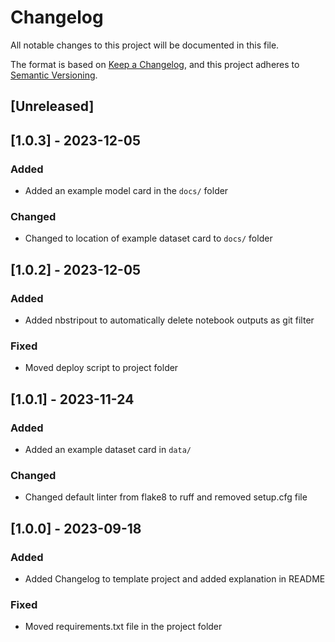 # Changelog

All notable changes to this project will be documented in this file.

The format is based on [Keep a Changelog](https://keepachangelog.com/en/1.0.0/),
and this project adheres to [Semantic Versioning](https://semver.org/spec/v2.0.0.html).

## [Unreleased]

## [1.0.3] - 2023-12-05

### Added
- Added an example model card in the `docs/` folder

### Changed
- Changed to location of example dataset card to `docs/` folder

## [1.0.2] - 2023-12-05

### Added
- Added nbstripout to automatically delete notebook outputs as git filter

### Fixed
- Moved deploy script to project folder

## [1.0.1] - 2023-11-24

### Added
- Added an example dataset card in `data/`

### Changed
- Changed default linter from flake8 to ruff and removed setup.cfg file

## [1.0.0] - 2023-09-18

### Added
- Added Changelog to template project and added explanation in README

### Fixed
- Moved requirements.txt file in the project folder
